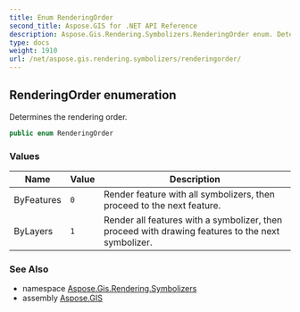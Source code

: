 ```yaml
---
title: Enum RenderingOrder
second_title: Aspose.GIS for .NET API Reference
description: Aspose.Gis.Rendering.Symbolizers.RenderingOrder enum. Determines the rendering order.
type: docs
weight: 1910
url: /net/aspose.gis.rendering.symbolizers/renderingorder/
---
```

## RenderingOrder enumeration

Determines the rendering order.

```csharp
public enum RenderingOrder
```

### Values

| Name | Value | Description |
| --- | --- | --- |
| ByFeatures | `0` | Render feature with all symbolizers, then proceed to the next feature. |
| ByLayers | `1` | Render all features with a symbolizer, then proceed with drawing features to the next symbolizer. |

### See Also

* namespace [Aspose.Gis.Rendering.Symbolizers](../../aspose.gis.rendering.symbolizers/)
* assembly [Aspose.GIS](../../)


